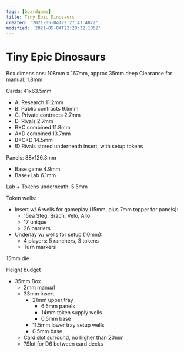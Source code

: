 ```yaml
---
tags: [boardgame]
title: Tiny Epic Dinosaurs
created: '2021-05-04T22:27:47.487Z'
modified: '2021-05-04T22:29:32.185Z'
---
```


# Tiny Epic Dinosaurs

Box dimensions: 108mm x 167mm, approx 35mm deep
Clearance for manual: 1.8mm

Cards: 41x63.5mm
- A. Research 11.2mm
- B. Public contracts 9.5mm
- C. Private contracts 2.7mm
- D. Rivals 2.7mm
- B+C combined 11.8mm
- A+D combined 13.7mm
- B+C+D 14.5mm
- !D Rivals stored underneath insert, with setup tokens

Panels: 88x126.3mm
- Base game 4.9mm
- Base+Lab 6.1mm

Lab + Tokens underneath: 5.5mm

Token wells:
- Insert w/ 6 wells for gameplay (15mm, plus 7mm topper for panels):
    - 15ea Steg, Brach, Velo, Allo
    - 17 unique
    - 26 barriers
- Underlay w/ wells for setup (10mm):
    - 4 players: 5 ranchers, 3 tokens
    - Turn markers

15mm die


Height budget
- 35mm Box
    - 2mm manual
    - 33mm insert
        - 21mm upper tray
            - 6.5mm panels
            - 14mm token supply wells
            - 0.5mm base
        - 11.5mm lower tray setup wells
        - 0.5mm base
    - Card slot surround, no higher than 20mm
    - ?Slot for D6 between card decks

